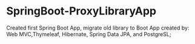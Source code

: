 # SpringBoot-ProxyLibraryApp
Created first Spring Boot App, migrate old library to Boot App
created by: Web MVC,Thymeleaf, Hibernate, Spring Data JPA, and PostgreSL;
